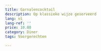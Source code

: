 ```yaml
---
title: Garnalencocktail
description: Op klassieke wijze geserveerd
lang: nl
lang-ref: ''
price: 10.00
category: Diner
tags: Voorgerechten

---
```

